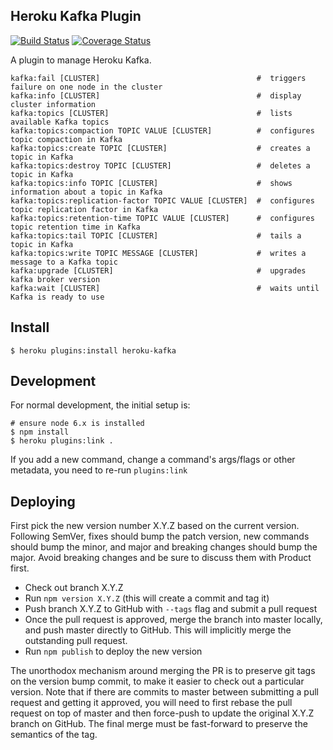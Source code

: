 ## Heroku Kafka Plugin

[![Build Status](https://travis-ci.org/heroku/heroku-kafka-jsplugin.svg?branch=master)](https://travis-ci.org/heroku/heroku-kafka-jsplugin)
[![Coverage Status](https://coveralls.io/repos/github/heroku/heroku-kafka-jsplugin/badge.svg?branch=master)](https://coveralls.io/github/heroku/heroku-kafka-jsplugin?branch=master)

A plugin to manage Heroku Kafka.

```
kafka:fail [CLUSTER]                                   #  triggers failure on one node in the cluster
kafka:info [CLUSTER]                                   #  display cluster information
kafka:topics [CLUSTER]                                 #  lists available Kafka topics
kafka:topics:compaction TOPIC VALUE [CLUSTER]          #  configures topic compaction in Kafka
kafka:topics:create TOPIC [CLUSTER]                    #  creates a topic in Kafka
kafka:topics:destroy TOPIC [CLUSTER]                   #  deletes a topic in Kafka
kafka:topics:info TOPIC [CLUSTER]                      #  shows information about a topic in Kafka
kafka:topics:replication-factor TOPIC VALUE [CLUSTER]  #  configures topic replication factor in Kafka
kafka:topics:retention-time TOPIC VALUE [CLUSTER]      #  configures topic retention time in Kafka
kafka:topics:tail TOPIC [CLUSTER]                      #  tails a topic in Kafka
kafka:topics:write TOPIC MESSAGE [CLUSTER]             #  writes a message to a Kafka topic
kafka:upgrade [CLUSTER]                                #  upgrades kafka broker version
kafka:wait [CLUSTER]                                   #  waits until Kafka is ready to use
```

## Install

``` sh-session
$ heroku plugins:install heroku-kafka
```

## Development

For normal development, the initial setup is:
``` sh-session
# ensure node 6.x is installed
$ npm install
$ heroku plugins:link .
```

If you add a new command, change a command's args/flags or other metadata, you need to re-run `plugins:link`


## Deploying

First pick the new version number X.Y.Z based on the current
version. Following SemVer, fixes should bump the patch version, new
commands should bump the minor, and major and breaking changes should
bump the major. Avoid breaking changes and be sure to discuss them
with Product first.

 * Check out branch X.Y.Z
 * Run `npm version X.Y.Z` (this will create a commit and tag it)
 * Push branch X.Y.Z to GitHub with `--tags` flag and submit a pull request
 * Once the pull request is approved, merge the branch into master
   locally, and push master directly to GitHub. This will implicitly
   merge the outstanding pull request.
 * Run `npm publish` to deploy the new version

The unorthodox mechanism around merging the PR is to preserve git tags
on the version bump commit, to make it easier to check out a
particular version. Note that if there are commits to master between
submitting a pull request and getting it approved, you will need to
first rebase the pull request on top of master and then force-push to
update the original X.Y.Z branch on GitHub. The final merge must be
fast-forward to preserve the semantics of the tag.
